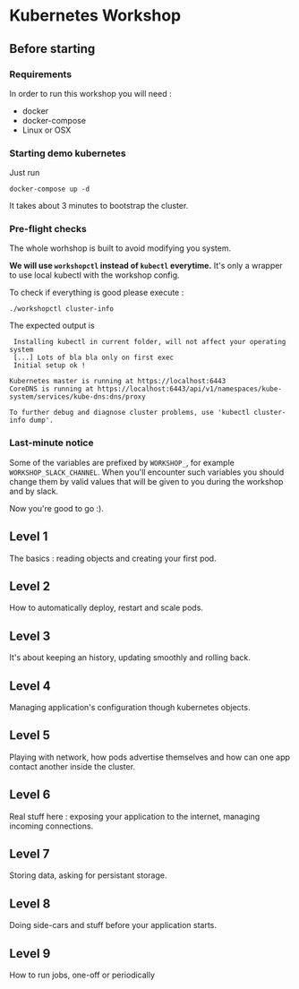# Kubernetes Workshop

## Before starting

### Requirements

In order to run this workshop you will need :
* docker
* docker-compose
* Linux or OSX

### Starting demo kubernetes

Just run

```
docker-compose up -d
```

It takes about 3 minutes to bootstrap the cluster.

### Pre-flight checks

The whole worhshop is built to avoid modifying you system.

**We will use `workshopctl` instead of `kubectl` everytime.**
It's only a wrapper to use local kubectl with the workshop config.

To check if everything is good please execute :

```
./workshopctl cluster-info
```

The expected output is

```
 Installing kubectl in current folder, will not affect your operating system
 [...] Lots of bla bla only on first exec
 Initial setup ok !

Kubernetes master is running at https://localhost:6443
CoreDNS is running at https://localhost:6443/api/v1/namespaces/kube-system/services/kube-dns:dns/proxy

To further debug and diagnose cluster problems, use 'kubectl cluster-info dump'.
```

### Last-minute notice

Some of the variables are prefixed by `WORKSHOP_`, for example
`WORKSHOP_SLACK_CHANNEL`. When you'll encounter such variables you should
change them by valid values that will be given to you during the workshop and
by slack.

Now you're good to go :).

## Level 1

The basics : reading objects and creating your first pod.

## Level 2

How to automatically deploy, restart and scale pods.

## Level 3

It's about keeping an history, updating smoothly and rolling back.

## Level 4

Managing application's configuration though kubernetes objects.

## Level 5

Playing with network, how pods advertise themselves and how can one app contact
another inside the cluster.

## Level 6

Real stuff here : exposing your application to the internet, managing incoming
connections.

## Level 7

Storing data, asking for persistant storage.

## Level 8

Doing side-cars and stuff before your application starts.

## Level 9

How to run jobs, one-off or periodically


